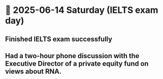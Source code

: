 # 📅 2025-06-14 Saturday (IELTS exam day)

## Finished IELTS exam successfully

## Had a two-hour phone discussion with the Executive Director of a private equity fund on views about RNA.
